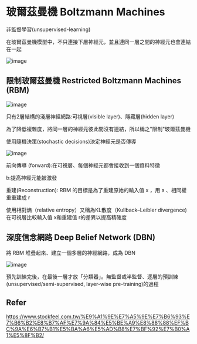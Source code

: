 玻爾茲曼機 Boltzmann Machines
=============================================
<p>非監督學習(unsupervised-learning)</p>
<p>在玻爾茲曼機模型中，不只連接下層神經元，並且連同一層之間的神經元也會連結在一起</p>

![image](https://github.com/cbc106013/DL-Study-Notes/blob/master/Boltzmann_Machines/220px-Boltzmannexamplev1.png)

限制玻爾茲曼機 Restricted Boltzmann Machines (RBM)
---------------------------------------------

![image](https://github.com/cbc106013/DL-Study-Notes/blob/master/Boltzmann_Machines/bm0.png)

<p>只有2層結構的淺層神經網路:可視層(visible layer)、隱藏層(hidden layer)</p>
<p>為了降低複雜度，將同一層的神經元彼此間沒有連結，所以稱之"限制"玻爾茲曼機</p>
<p>使用隨機決策(stochastic decisions)決定神經元是否傳導</p>

![image](https://github.com/cbc106013/DL-Study-Notes/blob/master/Boltzmann_Machines/bm.png)

 <p>前向傳導 (forward):在可視層、每個神經元都會接收到一個資料特徵</p>
 <p>                  b:提高神經元能被激發</p>
 <p>重建(Reconstruction): RBM 的目標是為了重建原始的輸入值 x ，用 a 、相同權重重建成 r</p>
 <p>使用相對熵（relative entropy）又稱為KL散度（Kullback–Leibler divergence)在可視層比較輸入值 x和重建值 r的差異以提高精確度</p>
 
 深度信念網路 Deep Belief Network (DBN)
 -----------------------------------------------
 <p>將 RBM 堆疊起來、建立一個多層的神經網路，成為 DBN</p>
 
 ![image](https://github.com/cbc106013/DL-Study-Notes/blob/master/Boltzmann_Machines/bm1.png)
 
 <p>預先訓練完後，在最後一層才放「分類器」。無監督或半監督、逐層的預訓練(unsupervised/semi-supervised, layer-wise pre-training)的過程</p>

Refer
------------------------------------------------
https://www.stockfeel.com.tw/%E9%A1%9E%E7%A5%9E%E7%B6%93%E7%B6%B2%E8%B7%AF%E7%9A%84%E5%BE%A9%E8%88%88%EF%BC%9A%E6%B7%B1%E5%BA%A6%E5%AD%B8%E7%BF%92%E7%B0%A1%E5%8F%B2/
